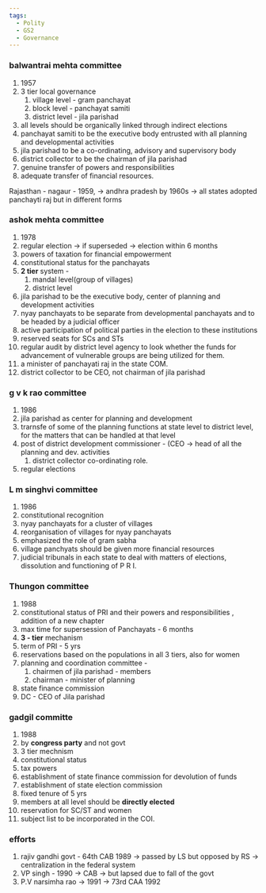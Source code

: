 ```yaml
---
tags:
  - Polity
  - GS2
  - Governance
---
```

### balwantrai mehta committee
1. 1957
2. 3 tier local governance
	1. village level - gram panchayat
	2. block level - panchayat samiti
	3. district level - jila parishad
3. all levels should be organically linked through indirect elections
4. panchayat samiti to be the executive body entrusted with all planning and developmental activities
5. jila parishad to be a co-ordinating, advisory and supervisory body
6. district collector to be the chairman of jila parishad
7. genuine transfer of powers and responsibilities
8. adequate transfer of financial resources.

Rajasthan - nagaur - 1959, -> andhra pradesh
by 1960s -> all states adopted panchayti raj but in different forms
### ashok mehta committee
1. 1978
2. regular election -> if superseded -> election within 6 months
3. powers of taxation for financial empowerment
4. constitutional status for the panchayats
5. **2 tier** system - 
	1. mandal level(group of villages)
	2. district level
6. jila parishad to be the executive body, center of planning and development activities
7. nyay panchayats to be separate from developmental panchayats and to be headed by a judicial officer
8. active participation of political parties in the election to these institutions
9. reserved seats for SCs and STs
10. regular audit by district level agency to look whether the funds for advancement of vulnerable groups are being utilized for them.
11. a minister of panchayati raj in the state COM.
12. district collector to be CEO, not chairman of jila parishad


### g v k rao committee
1. 1986
2. jila parishad as center for planning and development
3. trarnsfe of some of the planning functions at state level to district level, for the matters that can be handled at that level
4. post of district development commissioner - (CEO -> head of all the planning and dev. activities
	1. district collector co-ordinating role.
5. regular elections
### L m singhvi committee
1. 1986
2. constitutional recognition
3. nyay panchayats for a cluster of villages
4. reorganisation of villages for nyay panchayats
5. emphasized the role of gram sabha
6. village panchyats should be given more financial resources
7. judicial tribunals in each state to deal with matters of elections, dissolution and functioning of P R I.
### Thungon committee
1. 1988
2. constitutional status of PRI and their powers and responsibilities , addition of a new chapter
3. max time for supersession of Panchayats - 6 months
4. **3 - tier** mechanism
5. term of PRI - 5 yrs
6. reservations based on the populations in all 3 tiers, also for women
7. planning and coordination committee -
	1. chairmen of jila parishad - members
	2. chairman - minister of planning
8. state finance commission
9. DC - CEO of Jila parishad

### gadgil committe
1. 1988
2. by **congress party** and not govt
3. 3 tier mechnism
4. constitutional status
5. tax powers
6. establishment of state finance commission for devolution of funds
7. establishment of state election commission
8. fixed tenure of 5 yrs
9. members at all level should be **directly elected**
10. reservation for SC/ST and women
11. subject list to be incorporated in the COI.

### efforts
1. rajiv gandhi govt - 64th CAB 1989 -> passed by LS but opposed by RS -> centralization in the federal system
2. VP singh - 1990 -> CAB -> but lapsed due to fall of the govt
3. P.V narsimha rao -> 1991 -> 73rd CAA 1992